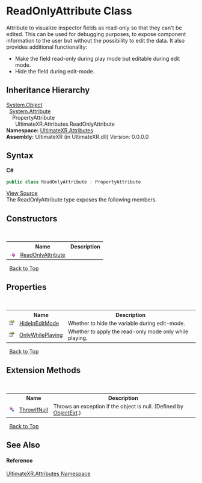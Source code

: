 # ReadOnlyAttribute Class
 

Attribute to visualize inspector fields as read-only so that they can't be edited. This can be used for debugging purposes, to expose component information to the user but without the possibility to edit the data. It also provides additional functionality:
&nbsp;<ul><li>Make the field read-only during play mode but editable during edit mode.</li><li>Hide the field during edit-mode.</li></ul>

## Inheritance Hierarchy
<a href="https://docs.microsoft.com/dotnet/api/system.object" target="_blank" rel="noopener noreferrer">System.Object</a><br />&nbsp;&nbsp;<a href="https://docs.microsoft.com/dotnet/api/system.attribute" target="_blank" rel="noopener noreferrer">System.Attribute</a><br />&nbsp;&nbsp;&nbsp;&nbsp;PropertyAttribute<br />&nbsp;&nbsp;&nbsp;&nbsp;&nbsp;&nbsp;UltimateXR.Attributes.ReadOnlyAttribute<br />
**Namespace:**&nbsp;<a href="N_UltimateXR_Attributes">UltimateXR.Attributes</a><br />**Assembly:**&nbsp;UltimateXR (in UltimateXR.dll) Version: 0.0.0.0

## Syntax

**C#**<br />
``` C#
public class ReadOnlyAttribute : PropertyAttribute
```

<a href="UltimateXR/Scripts/Attributes/ReadOnlyAttribute.cs" rel="noopener noreferrer" title="View the source code">View Source</a><br />
The ReadOnlyAttribute type exposes the following members.


## Constructors
&nbsp;<table><tr><th></th><th>Name</th><th>Description</th></tr><tr><td>![Public method](media/pubmethod.gif "Public method")</td><td><a href="M_UltimateXR_Attributes_ReadOnlyAttribute__ctor">ReadOnlyAttribute</a></td><td /></tr></table>&nbsp;
<a href="#readonlyattribute-class">Back to Top</a>

## Properties
&nbsp;<table><tr><th></th><th>Name</th><th>Description</th></tr><tr><td>![Public property](media/pubproperty.gif "Public property")</td><td><a href="P_UltimateXR_Attributes_ReadOnlyAttribute_HideInEditMode">HideInEditMode</a></td><td>
Whether to hide the variable during edit-mode.</td></tr><tr><td>![Public property](media/pubproperty.gif "Public property")</td><td><a href="P_UltimateXR_Attributes_ReadOnlyAttribute_OnlyWhilePlaying">OnlyWhilePlaying</a></td><td>
Whether to apply the read-only mode only while playing.</td></tr></table>&nbsp;
<a href="#readonlyattribute-class">Back to Top</a>

## Extension Methods
&nbsp;<table><tr><th></th><th>Name</th><th>Description</th></tr><tr><td>![Public Extension Method](media/pubextension.gif "Public Extension Method")</td><td><a href="M_UltimateXR_Extensions_System_ObjectExt_ThrowIfNull">ThrowIfNull</a></td><td>
Throws an exception if the object is null.
 (Defined by <a href="T_UltimateXR_Extensions_System_ObjectExt">ObjectExt</a>.)</td></tr></table>&nbsp;
<a href="#readonlyattribute-class">Back to Top</a>

## See Also


#### Reference
<a href="N_UltimateXR_Attributes">UltimateXR.Attributes Namespace</a><br />